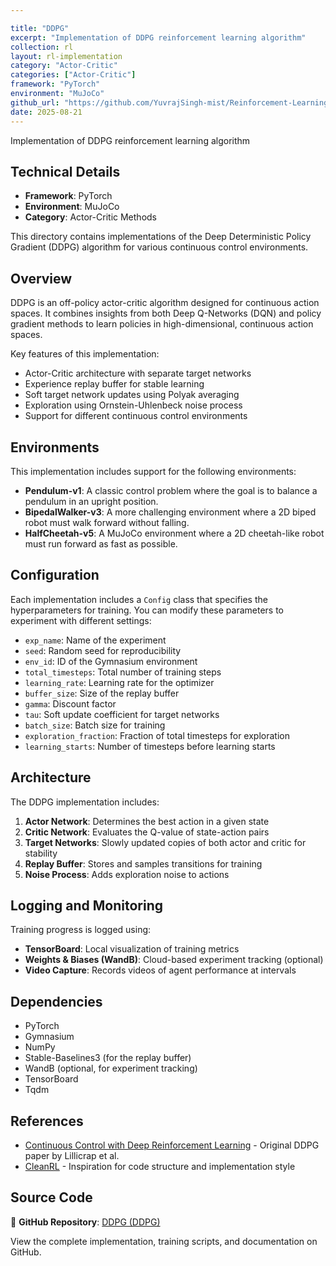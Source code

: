 ```yaml
---

title: "DDPG"
excerpt: "Implementation of DDPG reinforcement learning algorithm"
collection: rl
layout: rl-implementation
category: "Actor-Critic"
categories: ["Actor-Critic"]
framework: "PyTorch"
environment: "MuJoCo"
github_url: "https://github.com/YuvrajSingh-mist/Reinforcement-Learning/tree/master/DDPG"
date: 2025-08-21
---
```


Implementation of DDPG reinforcement learning algorithm

## Technical Details
- **Framework**: PyTorch
- **Environment**: MuJoCo
- **Category**: Actor-Critic Methods


This directory contains implementations of the Deep Deterministic Policy Gradient (DDPG) algorithm for various continuous control environments.

## Overview

DDPG is an off-policy actor-critic algorithm designed for continuous action spaces. It combines insights from both Deep Q-Networks (DQN) and policy gradient methods to learn policies in high-dimensional, continuous action spaces.

Key features of this implementation:
- Actor-Critic architecture with separate target networks
- Experience replay buffer for stable learning
- Soft target network updates using Polyak averaging
- Exploration using Ornstein-Uhlenbeck noise process
- Support for different continuous control environments

## Environments

This implementation includes support for the following environments:
- **Pendulum-v1**: A classic control problem where the goal is to balance a pendulum in an upright position.
- **BipedalWalker-v3**: A more challenging environment where a 2D biped robot must walk forward without falling.
- **HalfCheetah-v5**: A MuJoCo environment where a 2D cheetah-like robot must run forward as fast as possible.


## Configuration

Each implementation includes a `Config` class that specifies the hyperparameters for training. You can modify these parameters to experiment with different settings:

- `exp_name`: Name of the experiment
- `seed`: Random seed for reproducibility
- `env_id`: ID of the Gymnasium environment
- `total_timesteps`: Total number of training steps
- `learning_rate`: Learning rate for the optimizer
- `buffer_size`: Size of the replay buffer
- `gamma`: Discount factor
- `tau`: Soft update coefficient for target networks
- `batch_size`: Batch size for training
- `exploration_fraction`: Fraction of total timesteps for exploration
- `learning_starts`: Number of timesteps before learning starts

## Architecture

The DDPG implementation includes:

1. **Actor Network**: Determines the best action in a given state
2. **Critic Network**: Evaluates the Q-value of state-action pairs
3. **Target Networks**: Slowly updated copies of both actor and critic for stability
4. **Replay Buffer**: Stores and samples transitions for training
5. **Noise Process**: Adds exploration noise to actions

## Logging and Monitoring

Training progress is logged using:
- **TensorBoard**: Local visualization of training metrics
- **Weights & Biases (WandB)**: Cloud-based experiment tracking (optional)
- **Video Capture**: Records videos of agent performance at intervals

## Dependencies

- PyTorch
- Gymnasium
- NumPy
- Stable-Baselines3 (for the replay buffer)
- WandB (optional, for experiment tracking)
- TensorBoard
- Tqdm

## References

- [Continuous Control with Deep Reinforcement Learning](https://arxiv.org/abs/1509.02971) - Original DDPG paper by Lillicrap et al.
- [CleanRL](https://github.com/vwxyzjn/cleanrl) - Inspiration for code structure and implementation style


## Source Code
📁 **GitHub Repository**: [DDPG (DDPG)](https://github.com/YuvrajSingh-mist/Reinforcement-Learning/tree/master/DDPG)

View the complete implementation, training scripts, and documentation on GitHub.
